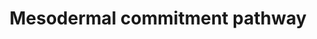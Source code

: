 ---
annotations:
- type: Pathway Ontology
  value: regulatory pathway
authors:
- Mkutmon
- Elisa
- Eweitz
description: 'Model depicting mesodermal specification based on the literature and
  highly enriched gene expression profiles via comparison across dozens of independent
  induced and embryonic pluripotent stem cell lines, following differentiation to
  multiple lineages (ectoderm, mesoderm, endoderm, embryoid body). The underlying
  genomic data can be obtained from:  https://www.synapse.org/#!Synapse:syn1773109'
last-edited: 2021-05-21
organisms:
- Bos taurus
redirect_from:
- /index.php/Pathway:WP3183
- /instance/WP3183
schema-jsonld:
- '@context': https://schema.org/
  '@id': https://wikipathways.github.io/pathways/WP3183.html
  '@type': Dataset
  creator:
    '@type': Organization
    name: WikiPathways
  description: 'Model depicting mesodermal specification based on the literature and
    highly enriched gene expression profiles via comparison across dozens of independent
    induced and embryonic pluripotent stem cell lines, following differentiation to
    multiple lineages (ectoderm, mesoderm, endoderm, embryoid body). The underlying
    genomic data can be obtained from:  https://www.synapse.org/#!Synapse:syn1773109'
  keywords:
  - FOXC1
  - NCAPG2
  - ZNF462
  - SOX21
  - DNMT3B
  - WDFY2
  - NOG
  - SMAD1
  - ASCC3
  - DDAH1
  - NABP2
  - FGFR1
  - TET1
  - ELP4
  - PITX2
  - BCORL1
  - TBX1
  - FZD8
  - FOXA1
  - NLK
  - TEAD2
  - GATA3
  - HAND1
  - ACACA
  - NANOG
  - SMAD4
  - MIR372
  - ELK4
  - SOX2
  - NFE2L2
  - INHBA
  - AXIN2
  - PARP8
  - ARL4A
  - HNF4A
  - TBX3
  - LATS1
  - CCDC6
  - EXT2
  - MACF1
  - BMP7
  - GDF3
  - BMP4
  - FOXH1
  - DKK1
  - TRERF1
  - BMPR2
  - TWSG1
  - LEFTY1
  - MSGN1
  - TCF4
  - MBTD1
  - MEIS1
  - EXT1
  - SMAD3
  - EPB41L5
  - FZD4
  - ATP8B2
  - CRTC1
  - KLF5
  - ZFHX4
  - WNT3A
  - LEF1
  - SLC2A12
  - SETD2
  - MIR653
  - KLF4
  - GATA6
  - PRKAR1A
  - YAP1
  - C6orf201
  - SNAI1
  - AXIN1
  - DLL1
  - ADAM19
  - C9orf72
  - HPRT1
  - KDM6A
  - ZNF281
  - RARB
  - SOX17
  - VAV3
  - TRIM5
  - ZIC2
  - PBX3
  - C11orf30
  - AMH
  - PPP2CA
  - bta-mir-125b-1
  - RARG
  - TRIM71
  - PLCH1
  - PBX1
  - HMGA2
  - bta-mir-375
  - PRKACA
  - bta-mir-200a
  - CEP250
  - LEFTY2
  - C2orf44
  - JAK2
  - PHF6
  - AEBP2
  - TCF7L1
  - MIR373
  - FOXC2
  - DIP2A
  - TOX3
  - NODAL
  - CHRD
  - CCDC88A
  - TBX6
  - BMPR1A
  - CUL4B
  - WNT3
  - UBR5
  - WDHD1
  - FZD5
  - T
  - PIAS1
  - EOMES
  - MTF2
  - CSRP2
  - RPL38
  - PAX6
  - BHLHE40
  - FGF8
  - HTT
  - C1QBP
  - SESN1
  - bta-mir-141
  - RGS10
  - SMAD6
  - GRHL2
  - JARID2
  - TOX
  - TRIM28
  - SCHIP1
  - ARID5B
  - TEAD1
  - ZIC5
  - ACVR1
  - CCND1
  - POU5F1
  - ACVR2A
  - ZIC3
  - CTBP2
  - MIXL1
  - SRF
  - FOXA2
  - HES7
  - ACVR2B
  - AHDC1
  - SMAD2
  - bta-mir-302c
  license: CC0
  name: Mesodermal commitment pathway
seo: CreativeWork
title: Mesodermal commitment pathway
wpid: WP3183
---